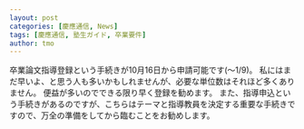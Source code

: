 ```yaml
---
layout: post
categories: [慶應通信, News]
tags: [慶應通信, 塾生ガイド, 卒業要件]
author: tmo
---
```

卒業論文指導登録という手続きが10月16日から申請可能です(〜1/9)。
私にはまだ早いよ、と思う人も多いかもしれませんが、必要な単位数はそれほど多くありません。
便益が多いのでできる限り早く登録を勧めます。
また、指導申込という手続きがあるのですが、こちらはテーマと指導教員を決定する重要な手続きですので、万全の準備をしてから臨むことをお勧めします。
